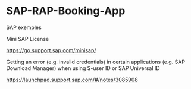 # SAP-RAP-Booking-App
SAP exemples


Mini SAP License

https://go.support.sap.com/minisap/



Getting an error (e.g. invalid credentials) in certain applications (e.g. SAP Download Manager) when using S-user ID or SAP Universal ID

https://launchpad.support.sap.com/#/notes/3085908
